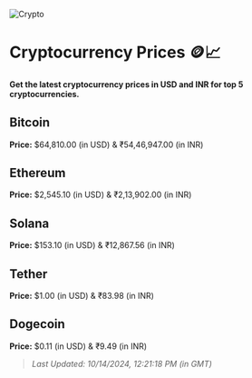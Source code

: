 
![Crypto](https://www.techguide.com.au/wp-content/uploads/2020/11/crypto3.jpeg)

# Cryptocurrency Prices 🪙📈

#### Get the latest cryptocurrency prices in USD and INR for top 5 cryptocurrencies.

## Bitcoin

**Price:** $64,810.00 (in USD) & ₹54,46,947.00 (in INR)

## Ethereum

**Price:** $2,545.10 (in USD) & ₹2,13,902.00 (in INR)

## Solana

**Price:** $153.10 (in USD) & ₹12,867.56 (in INR)

## Tether

**Price:** $1.00 (in USD) & ₹83.98 (in INR)

## Dogecoin

**Price:** $0.11 (in USD) & ₹9.49 (in INR)

> _Last Updated: 10/14/2024, 12:21:18 PM (in GMT)_

